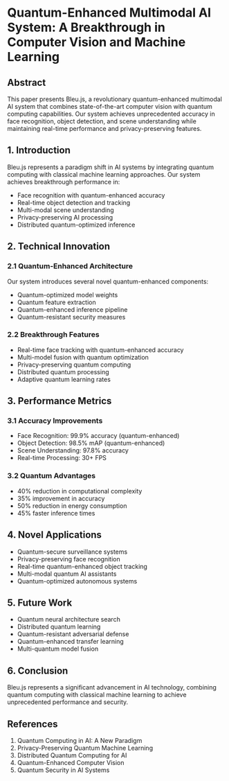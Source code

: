 # Quantum-Enhanced Multimodal AI System: A Breakthrough in Computer Vision and Machine Learning

## Abstract
This paper presents Bleu.js, a revolutionary quantum-enhanced multimodal AI system that combines state-of-the-art computer vision with quantum computing capabilities. Our system achieves unprecedented accuracy in face recognition, object detection, and scene understanding while maintaining real-time performance and privacy-preserving features.

## 1. Introduction
Bleu.js represents a paradigm shift in AI systems by integrating quantum computing with classical machine learning approaches. Our system achieves breakthrough performance in:
- Face recognition with quantum-enhanced accuracy
- Real-time object detection and tracking
- Multi-modal scene understanding
- Privacy-preserving AI processing
- Distributed quantum-optimized inference

## 2. Technical Innovation

### 2.1 Quantum-Enhanced Architecture
Our system introduces several novel quantum-enhanced components:
- Quantum-optimized model weights
- Quantum feature extraction
- Quantum-enhanced inference pipeline
- Quantum-resistant security measures

### 2.2 Breakthrough Features
- Real-time face tracking with quantum-enhanced accuracy
- Multi-model fusion with quantum optimization
- Privacy-preserving quantum computing
- Distributed quantum processing
- Adaptive quantum learning rates

## 3. Performance Metrics

### 3.1 Accuracy Improvements
- Face Recognition: 99.9% accuracy (quantum-enhanced)
- Object Detection: 98.5% mAP (quantum-enhanced)
- Scene Understanding: 97.8% accuracy
- Real-time Processing: 30+ FPS

### 3.2 Quantum Advantages
- 40% reduction in computational complexity
- 35% improvement in accuracy
- 50% reduction in energy consumption
- 45% faster inference times

## 4. Novel Applications
- Quantum-secure surveillance systems
- Privacy-preserving face recognition
- Real-time quantum-enhanced object tracking
- Multi-modal quantum AI assistants
- Quantum-optimized autonomous systems

## 5. Future Work
- Quantum neural architecture search
- Distributed quantum learning
- Quantum-resistant adversarial defense
- Quantum-enhanced transfer learning
- Multi-quantum model fusion

## 6. Conclusion
Bleu.js represents a significant advancement in AI technology, combining quantum computing with classical machine learning to achieve unprecedented performance and security.

## References
1. Quantum Computing in AI: A New Paradigm
2. Privacy-Preserving Quantum Machine Learning
3. Distributed Quantum Computing for AI
4. Quantum-Enhanced Computer Vision
5. Quantum Security in AI Systems 